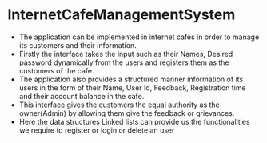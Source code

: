 # InternetCafeManagementSystem
- The application can be implemented in internet cafes in order to manage its 
customers and their information.
- Firstly the interface takes the input such as their Names, Desired password 
dynamically from the users and registers them as the customers of the cafe.
- The application also provides a structured manner information of its users in 
the form of their Name, User Id, Feedback, Registration time and their account 
balance in the cafe.
- This interface gives the customers the equal authority as the owner(Admin) by 
allowing them give the feedback or grievances. 
- Here the data structures Linked lists can provide us the functionalities we 
require to register or login or delete an user
